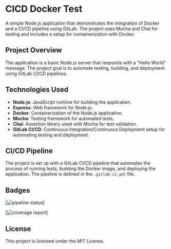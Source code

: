 # CICD Docker Test

A simple Node.js application that demonstrates the integration of Docker and a CI/CD pipeline using GitLab. 
The project uses Mocha and Chai for testing and includes a setup for containerization with Docker.

## Project Overview

The application is a basic Node.js server that responds with a "Hello World" message. 
The project goal is to automate testing, building, and deployment using GitLab CI/CD pipelines.

## Technologies Used

- **Node.js**: JavaScript runtime for building the application.
- **Express**: Web framework for Node.js.
- **Docker**: Containerization of the Node.js application.
- **Mocha**: Testing framework for automated tests.
- **Chai**: Assertion library used with Mocha for test validation.
- **GitLab CI/CD**: Continuous Integration/Continuous Deployment setup for automating testing and deployment.

## CI/CD Pipeline

The project is set up with a GitLab CI/CD pipeline that automates the process of running tests, building the Docker image, and deploying the application. The pipeline is defined in the `.gitlab-ci.yml` file.

## Badges

[![pipeline status](https://gitlab.com/mmount/CICD-Docker-Test/badges/master/pipeline.svg)]

[![coverage report](https://gitlab.com/mmount/CICD-Docker-Test/badges/master/coverage.svg)]

## License

This project is licensed under the MIT License.
